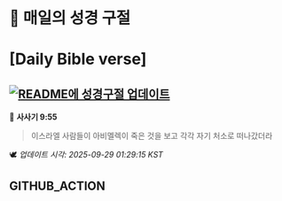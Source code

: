 # 🙏 매일의 성경 구절
# [Daily Bible verse]
## [![README에 성경구절 업데이트](https://github.com/DONGSUKA/first_test/actions/workflows/update-readme-bible.yml/badge.svg)](https://github.com/DONGSUKA/first_test/actions/workflows/update-readme-bible.yml)
<!-- START_BIBLE_VERSE -->
📖 **사사기 9:55**
> 이스라엘 사람들이 아비멜렉이 죽은 것을 보고 각각 자기 처소로 떠나갔더라

🕊️ _업데이트 시각: 2025-09-29 01:29:15 KST_
  <!-- END_BIBLE_VERSE -->
## GITHUB_ACTION
